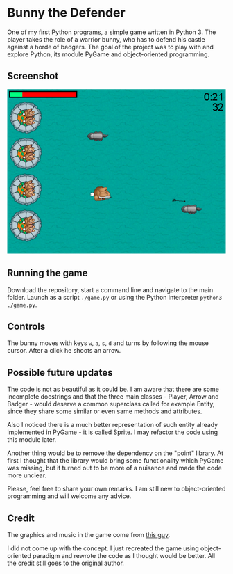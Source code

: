 # Bunny the Defender

One of my first Python programs, a simple game written in Python 3. The player takes the role of a warrior bunny, who has to defend his castle against a horde of badgers. The goal of the project was to play with and explore Python, its module PyGame and object-oriented programming.

## Screenshot

![Screenshot](/other/screenshot.png)

## Running the game

Download the repository, start a command line and navigate to the main folder. Launch as a script
`./game.py` or using the Python interpreter `python3 ./game.py`.

## Controls

The bunny moves with keys `w`, `a`, `s`, `d` and turns by following the mouse cursor. After a click he shoots an arrow.

## Possible future updates

The code is not as beautiful as it could be. I am aware that there are some incomplete docstrings and that the three main classes - Player, Arrow and Badger - would deserve a common superclass called for example Entity, since they share some similar or even same methods and attributes.

Also I noticed there is a much better representation of such entity already implemented in PyGame - it is called Sprite. I may refactor the code using this module later.

Another thing would be to remove the dependency on the "point" library. At first I thought that the library would bring some functionality which PyGame was missing, but it turned out to be more of a nuisance and made the code more unclear.

Please, feel free to share your own remarks. I am still new to object-oriented programming and will welcome any advice.

## Credit

The graphics and music in the game come from [this guy](https://www.raywenderlich.com/2795-beginning-game-programming-for-teens-with-python).

I did not come up with the concept. I just recreated the game using object-oriented paradigm and rewrote the code as I thought would be better. All the credit still goes to the original author.

